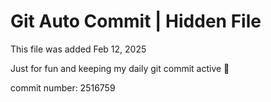 # Git Auto Commit | Hidden File

This file was added Feb 12, 2025

Just for fun and keeping my daily git commit active 🤪

commit number: 2516759
